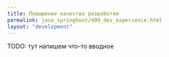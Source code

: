 ```yaml
---
title: Повышение качества разработки
permalink: java_springboot/400_dev_experience.html
layout: "development"
---
```


TODO: тут напишем что-то вводное

